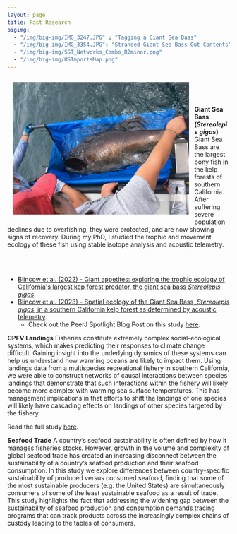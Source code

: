 ```yaml
---
layout: page
title: Past Research
bigimg:
  - "/img/big-img/IMG_3247.JPG" : "Tagging a Giant Sea Bass"
  - "/img/big-img/IMG_3354.JPG": "Stranded Giant Sea Bass Gut Contents"
  - "/img/big-img/SST_Networks_Combo_R2minor.png"
  - "/img/big-img/USImportsMap.png"
---
```


<img style="padding: 12px" align = "left" width = "400" src="/img/big-img/IMG_3247.JPG">  


<br> 
<br>  
<br>
    
**Giant Sea Bass (*Stereolepis gigas*)**  
Giant Sea Bass are the largest bony fish in the kelp forests of southern California. After suffering severe population declines due to overfishing, they were protected, and are now showing signs of recovery. During my PhD, I studied the trophic and movement ecology of these fish using stable isotope analysis and acoustic telemetry.   



<br>  
<br>  
   
  
* [Blincow et al. (2022) - Giant appetites: exploring the trophic ecology of California's largest kep forest predator, the giant sea bass *Stereolepis gigas*](https://www.int-res.com/articles/meps_oa/m695p157.pdf).
* [Blincow et al. (2023) - Spatial ecology of the Giant Sea Bass, *Stereolepis gigas*, in a southern California kelp forest as determined by acoustic telemetry](https://peerj.com/articles/16551/).   
  * Check out the PeerJ Spotlight Blog Post on this study [here](https://peerj.com/blog/post/115284888697/article-spotlight-spatial-ecology-of-the-giant-sea-bass-stereolepis-gigas-in-a-southern-california-kelp-forest-as-determined-by-acoustic-telemetry/).  

**CPFV Landings**
Fisheries constitute extremely complex social-ecological systems, which makes predicting their responses to climate change difficult. Gaining insight into the underlying dynamics of these systems can help us understand how warming oceans are likely to impact them. Using landings data from a multispecies recreational fishery in southern California, we were able to construct networks of causal interactions between species landings that demonstrate that such interactions within the fishery will likely become more complex with warming sea surface temperatures. This has management implications in that efforts to shift the landings of one species will likely have cascading effects on landings of other species targeted by the fishery.  

Read the full study [here](https://cdnsciencepub.com/doi/10.1139/cjfas-2021-0085).  

**Seafood Trade**
A country’s seafood sustainability is often defined by how it manages fisheries stocks. However, growth in the volume and complexity of global seafood trade has created an increasing disconnect between the sustainability of a country’s seafood production and their seafood consumption. In this study we explore differences between country-specific sustainability of produced versus consumed seafood, finding that some of the most sustainable producers (e.g. the United States) are simultaneously consumers of some of the least sustainable seafood as a result of trade. This study highlights the fact that addressing the widening gap between the sustainability of seafood production and consumption demands tracing programs that can track products across the increasingly complex chains of custody leading to the tables of consumers.   
